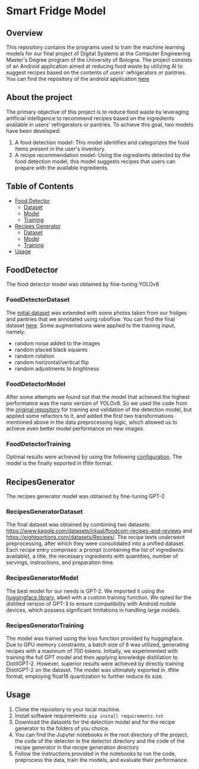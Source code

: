 # Smart Fridge Model

## Overview
This repository contains the programs used to train the machine 
learning models for our final project of  Digital Systems at the 
Computer Engineering Master's Degree program  of the University 
of Bologna. The project consists of an Android application aimed 
at reducing food waste by utilizing AI to suggest recipes based 
on the contents of users' refrigerators or pantries. 
You can find the repository of the android application
[here](https://github.com/bryanber102/SmartFridge)


## About the project

The primary objective of this project is to reduce food waste by 
leveraging artificial intelligence to recommend recipes based on 
the ingredients available in users' refrigerators or pantries. 
To achieve this goal, two models have been developed:
1. A food detection model: This model identifies and categorizes 
the food items present in the user's inventory.
2. A recipe recommendation model: Using the ingredients detected 
by the food detection model, this model suggests recipes that users 
can prepare with the available ingredients.

## Table of Contents

- [Food Detector](#FoodDetector)
    - [Dataset](#FoodDetectorDataset)
    - [Model](#FoodDetectorModel)
    - [Training](#FoodDetectorTraining)
- [Recipes Generator](#RecipesGenerator)
    - [Dataset](#RecipesGeneratorDataset)
    - [Model](#RecipesGeneratorModel)
    - [Training](#RecipesGeneratorTraining)
- [Usage](#Usage)

## FoodDetector

The food detector model was obtained by fine-tuning YOLOv8

### FoodDetectorDataset

The [initial dataset](https://universe.roboflow.com/karel-cornelis-q2qqg/aicook-lcv4d?ref=blog.roboflow.com)
was extended with some photos taken from our fridges and pantries
that we annotated using roboflow. You can find the final dataset
[here](https://app.roboflow.com/fridge-detection/smart-fridge-2uqsi).
Some augmentations were applied to the training input, namely: 
- random noise added to the images
- random placed black squares
- random rotation
- random horizontal/vertical flip
- random adjustments to brightness

### FoodDetectorModel

After some attempts we found out that the model that achieved the highest
performance was the nano version of YOLOv8. So we used the code from the 
[original repository](https://github.com/ultralytics/ultralytics)
for training and validation of the detection model, but applied some refactors 
to it, and added the first two transformations mentioned above in the
data preprocessing logic, which allowed us to achieve even better model
performance on new images.

### FoodDetectorTraining

Optimal results were achieved by using the following 
[configuration](https://github.com/dagus01-lab/AIChefModel/detector/cfg/default.yaml).
The model is the finally exported in tflite format.

## RecipesGenerator

The recipes generator model was obtained by fine-tuning GPT-2

### RecipesGeneratorDataset

The final dataset was obtained by combining two datasets: https://www.kaggle.com/datasets/irkaal/foodcom-recipes-and-reviews
and https://eightportions.com/datasets/Recipes/.
The recipe texts underwent preprocessing, after which they were consolidated 
into a unified dataset. Each recipe entry comprises: a prompt (containing the list of 
ingredients available), a title, the necessary ingredients with quantities,
number of servings, instructions, and preparation time.

### RecipesGeneratorModel

The best model for our needs is GPT-2. We imported it using the 
[huggingface library](https://github.com/huggingface/transformers), 
albeit with a custom training function.
We opted for the distilled version of GPT-3 to ensure compatibility 
with Android mobile devices, which possess significant limitations 
in handling large models.

### RecipesGeneratorTraining
The model was trained using the loss function provided by huggingface.
Due to GPU memory constraints, a batch size of 8 was utilized, generating 
recipes with a maximum of 700 tokens.
Initially, we experimented with training the full GPT model and then 
applying knowledge distillation to DistilGPT-2. However, superior results 
were achieved by directly training DistilGPT-2 on the dataset. 
The model was ultimately exported in .tflite format, employing 
float16 quantization to further reduce its size.

## Usage

1. Clone the repository to your local machine.
2. Install software requirements:
`pip install requirements.txt`
3. Download the datasets for the detection model and for the recipe generator
to the folders of you choice.
4. You can find the Jupyter notebooks in the root directory of the project,
the code of the detector in the detector directory and the code of the 
recipe generator in the recipe generation directory
5. Follow the instructions provided in the notebooks to run the code, 
preprocess the data, train the models, and evaluate their performance.
